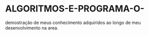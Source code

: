 # ALGORITMOS-E-PROGRAMA-O-
demostração de  meus conhecimento adquiridos ao longo de meu desenvolvimento na area.
